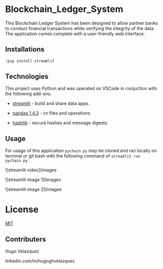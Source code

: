 # Blockchain_Ledger_System

This Blockchain Ledger System has been designed to allow partner banks to conduct financial transactions while verifying the
integrity of the data. The application comes complete with a user-friendly web interface.


## Installations

```python
!pip install streamlit
```

## Technologies

This project uses Python and was operated on VSCode in conjuction with the following add-ons.


* [streamlit](https://streamlit.io/) - build and share data apps.

* [pandas 1.4.3](https://github.com/pandas-dev/pandas/blob/main/README.md) - cv files and operations.

* [hashlib](https://pypi.org/project/hashlib/) - secure hashes and message digests.


## Usage

For usage of this application `pychain.py` may be cloned and ran locally on terminal
or git bash with the following command of `streamlit run pychain.py`

![streamlit video](images

![streamlit image 1](images

![streamlit image 2](images


# License
[MIT](license)

## Contributers
Hugo Velazquez

linkedin.com/in/hugoghvelazquez

